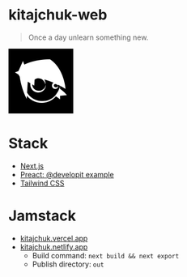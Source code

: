 kitajchuk-web
=============

> Once a day unlearn something new.

<img src="./public/img/kitajchuk_app_icon.png" width="128" />

# Stack

- [Next.js](https://nextjs.org)
- [Preact: @developit example](https://github.com/developit/nextjs-preact-demo)
- [Tailwind CSS](https://tailwindcss.com)

# Jamstack

- [kitajchuk.vercel.app](https://kitajchuk.vercel.app/)
- [kitajchuk.netlify.app](https://kitajchuk.netlify.app/)
  - Build command: `next build && next export`
  - Publish directory: `out`